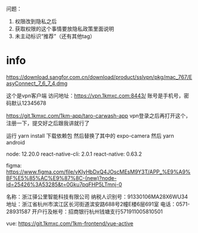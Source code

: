 问题：
1. 权限改到隐私之后
2. 获取权限的这个事情要放隐私政策里面说明
3. 未主动标识“推荐”（还有其他tag）



# info
https://download.sangfor.com.cn/download/product/sslvpn/pkg/mac_767/EasyConnect_7_6_7_4.dmg

这个是vpn客户端
访问地址：https://vpn.1kmxc.com:8443/
账号是手机号，密码默认12345678


https://git.1kmxc.com/1km-app/taro-carwash-app
vpn登录之后再打开这个，注册一下，提交好之后跟我讲就行了

运行 yarn install 下载依赖包
然后替换了其中的 expo-camera
然后 yarn android

node: 12.20.0
react-native-cli: 2.0.1
react-native: 0.63.2

figma: https://www.figma.com/file/vKIyHbDxQ4JOscMEsM9Y3T/APP_%E9%A9%BF%E5%85%AC%E9%87%8C-(new)?node-id=25426%3A53285&t=0Gku7pqFHP5LTmnj-0



名称：浙江驿公里智能科技有限公司
纳税人识别号：91330106MA28X6WU34
地址：浙江省杭州市滨江区长河街道滨安路688号2幢E楼6层691室
电话：0571-28931587
开户行及帐号：招商银行杭州钱塘支行571911005810501

vue: https://git.1kmxc.com/1km-frontend/vue-active